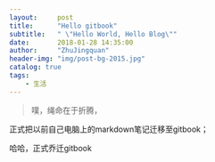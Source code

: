 ```yaml
---
layout:     post
title:      "Hello gitbook"
subtitle:   " \"Hello World, Hello Blog\""
date:       2018-01-28 14:35:00
author:     "ZhuJingquan"
header-img: "img/post-bg-2015.jpg"
catalog: true
tags:
    - 生活
---
```


> 噗，绳命在于折腾，



正式把以前自己电脑上的markdown笔记迁移至gitbook；

哈哈，正式乔迁gitbook